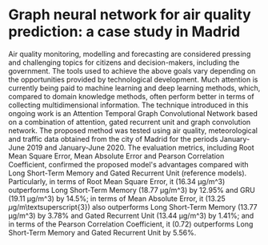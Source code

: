 # Graph neural network for air quality prediction: a case study in Madrid

Air quality monitoring, modelling and forecasting are considered pressing and challenging topics for citizens and decision-makers, including the government. The tools used to achieve the above goals vary depending on the opportunities provided by technological development. Much attention is currently being paid to machine learning and deep learning methods, which, compared to domain knowledge methods, often perform better in terms of collecting multidimensional information. The technique introduced in this ongoing work is an Attention Temporal Graph Convolutional Network based on a combination of attention, gated recurrent unit and graph convolution network. The proposed method was tested using air quality, meteorological and traffic data obtained from the city of Madrid for the periods January-June 2019 and January-June 2020. The evaluation metrics, including Root Mean Square Error, Mean Absolute Error and Pearson Correlation Coefficient, confirmed the proposed model's advantages compared with Long Short-Term Memory and Gated Recurrent Unit (reference models). Particularly, in terms of Root Mean Square Error, it (16.34 μg/m^3) outperforms Long Short-Term Memory (18.77 μg/m^3) by 12.95\% and GRU (19.11 μg/m^3) by 14.5%; in terms of Mean Absolute Error, it (13.25 $\mu$g/m\textsuperscript{3}) also outperforms Long Short-Term Memory (13.77 μg/m^3) by 3.78% and Gated Recurrent Unit (13.44 μg/m^3) by 1.41\%; and in terms of the Pearson Correlation Coefficient, it (0.72) outperforms Long Short-Term Memory and Gated Recurrent Unit by 5.56%.
